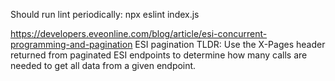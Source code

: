 Should run lint periodically:
npx eslint index.js

https://developers.eveonline.com/blog/article/esi-concurrent-programming-and-pagination
ESI pagination TLDR: Use the X-Pages header returned from paginated ESI endpoints to determine how many calls are needed to get all data from a given endpoint.
